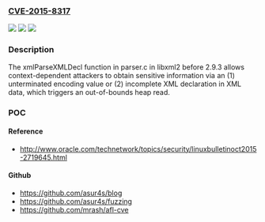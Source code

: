 ### [CVE-2015-8317](https://cve.mitre.org/cgi-bin/cvename.cgi?name=CVE-2015-8317)
![](https://img.shields.io/static/v1?label=Product&message=n%2Fa&color=blue)
![](https://img.shields.io/static/v1?label=Version&message=n%2Fa&color=blue)
![](https://img.shields.io/static/v1?label=Vulnerability&message=n%2Fa&color=brighgreen)

### Description

The xmlParseXMLDecl function in parser.c in libxml2 before 2.9.3 allows context-dependent attackers to obtain sensitive information via an (1) unterminated encoding value or (2) incomplete XML declaration in XML data, which triggers an out-of-bounds heap read.

### POC

#### Reference
- http://www.oracle.com/technetwork/topics/security/linuxbulletinoct2015-2719645.html

#### Github
- https://github.com/asur4s/blog
- https://github.com/asur4s/fuzzing
- https://github.com/mrash/afl-cve

